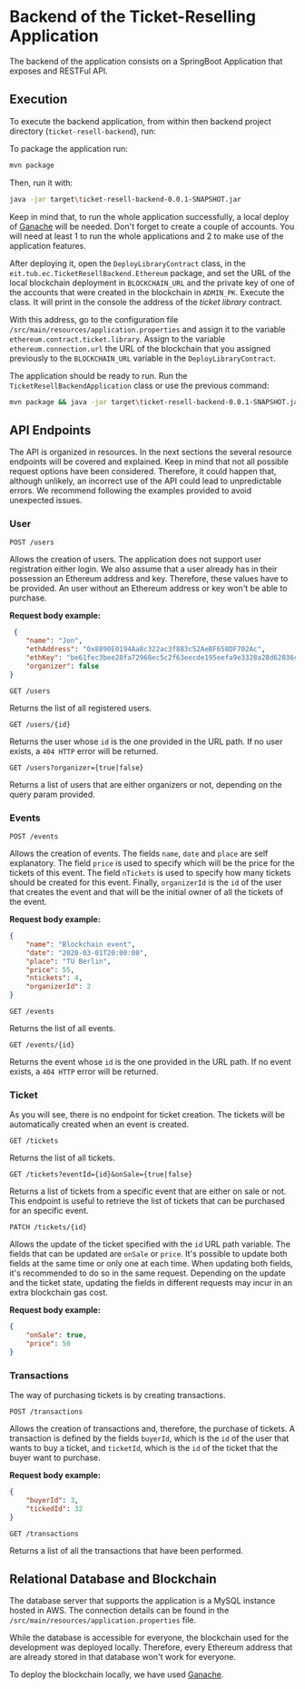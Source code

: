 # Backend of the Ticket-Reselling Application

The backend of the application consists on a SpringBoot Application that exposes and RESTFul API.

## Execution

To execute the backend application, from within then backend project directory (`ticket-resell-backend`), run:

To package the application run:

```bash
mvn package
```

Then, run it with:
```bash
java -jar target\ticket-resell-backend-0.0.1-SNAPSHOT.jar
```

Keep in mind that, to run the whole application successfully, a local deploy of [Ganache](https://www.trufflesuite.com/ganache)
will be needed. Don't forget to create a couple of accounts. You will need at least 1 to run the whole applications and
2 to make use of the application features.

After deploying it, open the `DeployLibraryContract` class, in the `eit.tub.ec.TicketResellBackend.Ethereum` package, 
and set the URL of the local blockchain deployment in  `BLOCKCHAIN_URL` and the private key of one of the accounts that 
were created in the blockchain in `ADMIN_PK`. 
Execute the class. 
It will print in the console the address of the *ticket library* contract. 

With this address, go to the configuration file `/src/main/resources/application.properties` and assign it to the 
variable `ethereum.contract.ticket.library`.
Assign to the variable `ethereum.connection.url` the URL of the blockchain that you assigned previously to the 
`BLOCKCHAIN_URL` variable in the `DeployLibraryContract`.

The application should be ready to run. Run the `TicketResellBackendApplication` class or use the previous command:
```bash
mvn package && java -jar target\ticket-resell-backend-0.0.1-SNAPSHOT.jar
```

## API Endpoints

The API is organized in resources. In the next sections the several resource endpoints will be covered and explained. 
Keep in mind that not all possible request options have been considered.
Therefore, it could happen that, although unlikely, an incorrect use of the API could lead to unpredictable errors.
We recommend following the examples provided to avoid unexpected issues. 

### User

`POST /users`

Allows the creation of users. The application does not support user registration either login.
We also assume that a user already has in their possession an Ethereum address and key.
Therefore, these values have to be provided. An user without an Ethereum address or key won't be able to purchase.

**Request body example:**
```json
 {
    "name": "Jon",
    "ethAddress": "0x8890E0194Aa8c322ac3f883c52AeBF658DF702Ac",
    "ethKey": "be61fec3bee28fa72968ec5c2f63eecde195eefa9e3328a28d62836c85f1f287",
    "organizer": false
}
```

`GET /users` 

Returns the list of all registered users.

`GET /users/{id}`

Returns the user whose `id` is the one provided in the URL path. If no user exists, a `404 HTTP` error will be returned.

`GET /users?organizer={true|false}`

Returns a list of users that are either organizers or not, depending on the query param provided.

### Events

`POST /events`

Allows the creation of events. The fields `name`, `date` and `place` are self explanatory.
The field `price` is used to specify which will be the price for the tickets of this event.
The field `nTickets` is used to specify how many tickets should be created for this event.
Finally, `organizerId` is the `id` of the user that creates the event and that will be the initial owner of all the 
tickets of the event.

**Request body example:**
```json
{
	"name": "Blockchain event",
	"date": "2020-03-01T20:00:00",
	"place": "TU Berlin",
	"price": 55,
	"ntickets": 4,
	"organizerId": 2
}
```

`GET /events`

Returns the list of all events.

`GET /events/{id}`

Returns the event whose `id` is the one provided in the URL path. If no event exists, a `404 HTTP` error will be 
returned.

### Ticket

As you will see, there is no endpoint for ticket creation. The tickets will be automatically created when an event is 
created.

`GET /tickets`

Returns the list of all tickets.

`GET /tickets?eventId={id}&onSale={true|false}`

Returns a list of tickets from a specific event that are either on sale or not.
This endpoint is useful to retrieve the list of tickets that can be purchased for an specific event.

`PATCH /tickets/{id}`

Allows the update of the ticket specified with the `id` URL path variable.
The fields that can be updated are `onSale` or `price`.
It's possible to update both fields at the same time or only one at each time.
When updating both fields, it's recommended to do so in the same request.
Depending on the update and the ticket state, updating the fields in different requests may incur in an extra blockchain
 gas cost.

**Request body example:**
```json
{
	"onSale": true,
	"price": 50
}
```

### Transactions

The way of purchasing tickets is by creating transactions.

`POST /transactions`

Allows the creation of transactions and, therefore, the purchase of tickets.
A transaction is defined by the fields `buyerId`, which is the `id` of the user that wants to buy a ticket, 
and `ticketId`, which is the `id` of the ticket that the buyer want to purchase.

**Request body example:**
```json
{
	"buyerId": 3,
	"tickedId": 32
}
```

`GET /transactions`

Returns a list of all the transactions that have been performed.

## Relational Database and Blockchain

The database server that supports the application is a MySQL instance hosted in AWS. 
The connection details can be found in the `/src/main/resources/application.properties` file.

While the database is accessible for everyone, the blockchain used for the development was deployed locally.
Therefore, every Ethereum address that are already stored in that database won't work for everyone. 

To deploy the blockchain locally, we have used [Ganache](https://www.trufflesuite.com/ganache).